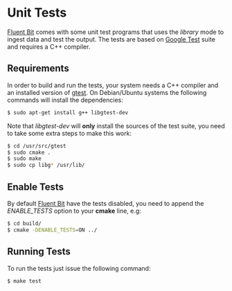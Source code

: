 # Unit Tests

[Fluent Bit](http://fluentbit.io) comes with some unit test programs that uses the _library_ mode to ingest data and test the output. The tests are based on [Google Test](https://code.google.com/p/googletest/) suite and requires a C++ compiler.

## Requirements

In order to build and run the tests, your system needs a C++ compiler and an installed version of [gtest](https://code.google.com/p/googletest/). On Debian/Ubuntu systems the following commands will install the dependencies:

```bash
$ sudo apt-get install g++ libgtest-dev
```

Note that _libgtest-dev_ will __only__ install the sources of the test suite, you need to take some extra steps to make this work:

```bash
$ cd /usr/src/gtest
$ sudo cmake .
$ sudo make
$ sudo cp libg* /usr/lib/
```

## Enable Tests

By default [Fluent Bit](http://fluentbit.io) have the tests disabled, you need to append the _ENABLE_TESTS_ option to your __cmake__ line, e.g:

```bash
$ cd build/
$ cmake -DENABLE_TESTS=ON ../
```

## Running Tests

To run the tests just issue the following command:

```bash
$ make test
```
